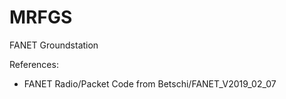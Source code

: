 # MRFGS
FANET Groundstation

References: 
 - FANET Radio/Packet Code from Betschi/FANET_V2019_02_07

